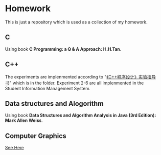 # Homework

This is just a repository which is used as a collection of my homework. 

## C

Using book **C Programming: a Q & A Approach: H.H.Tan**. 

## C++

The experiments are implenmented according to "[《C++程序设计》实验指导书](https://github.com/ZingLix/Homework/blob/master/C%2B%2B/%E3%80%8AC%2B%2B%E7%A8%8B%E5%BA%8F%E8%AE%BE%E8%AE%A1%E3%80%8B%E5%AE%9E%E9%AA%8C%E6%8C%87%E5%AF%BC%E4%B9%A6_new.doc)" which is in the folder. Experiment 2-6 are all implenmented in the Student Information Management System.

## Data structures and Alogorithm

Using book **Data Structures and Algorithm Analysis in Java (3rd Edition): Mark Allen Weiss**.

## Computer Graphics

[See Here](https://github.com/ZingLix/Homework/blob/master/Computer%20Graphics/Readme.md)